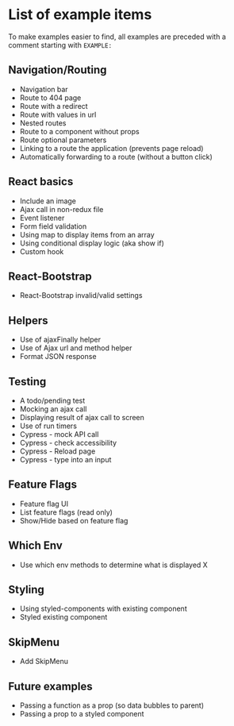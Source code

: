 # List of example items

To make examples easier to find, all examples are preceded with a comment starting with `EXAMPLE: `

## Navigation/Routing

- Navigation bar
- Route to 404 page
- Route with a redirect
- Route with values in url
- Nested routes
- Route to a component without props
- Route optional parameters
- Linking to a route the application (prevents page reload)
- Automatically forwarding to a route (without a button click)

## React basics

- Include an image
- Ajax call in non-redux file
- Event listener
- Form field validation
- Using map to display items from an array
- Using conditional display logic (aka show if)
- Custom hook

## React-Bootstrap

- React-Bootstrap invalid/valid settings

## Helpers

- Use of ajaxFinally helper
- Use of Ajax url and method helper
- Format JSON response

## Testing

- A todo/pending test
- Mocking an ajax call
- Displaying result of ajax call to screen
- Use of run timers
- Cypress - mock API call
- Cypress - check accessibility
- Cypress - Reload page
- Cypress - type into an input

## Feature Flags

- Feature flag UI
- List feature flags (read only)
- Show/Hide based on feature flag

## Which Env

- Use which env methods to determine what is displayed X

## Styling

- Using styled-components with existing component
- Styled existing component

## SkipMenu

- Add SkipMenu

## Future examples

- Passing a function as a prop (so data bubbles to parent)
- Passing a prop to a styled component
